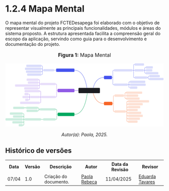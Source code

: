# 1.2.4 Mapa Mental

O mapa mental do projeto FCTEDesapega foi elaborado com o objetivo de representar visualmente as principais funcionalidades, módulos e áreas do sistema proposto. A estrutura apresentada facilita a compreensão geral do escopo da aplicação, servindo como guia para o desenvolvimento e documentação do projeto.

<div align="center">
    <font size="3"><p style="text-align: center"><b>Figura 1:</b> Mapa Mental</p></font>
</div>

![Mapa](../assets/mapamental.svg)

<p align="center"><em>Autor(a): Paola, 2025.</em></p>

## Histórico de versões

<div align="center">
    <table>
        <tr>
            <th>Data</th>
            <th>Versão</th>
            <th>Descrição</th>
            <th>Autor</th>
            <th>Data da Revisão</th>
            <th>Revisor</th>
        </tr>
        <tr>
            <td>07/04</td>
            <td>1.0</td>
            <td>Criação do documento.</td>
            <td><a href="https://github.com/paolaalim">Paola Rebeca</a></td>
            <td>11/04/2025</td>
            <td><a href="https://github.com/erteduarda">Eduarda Tavares</a></td>
        </tr>
    </table>
</div>
